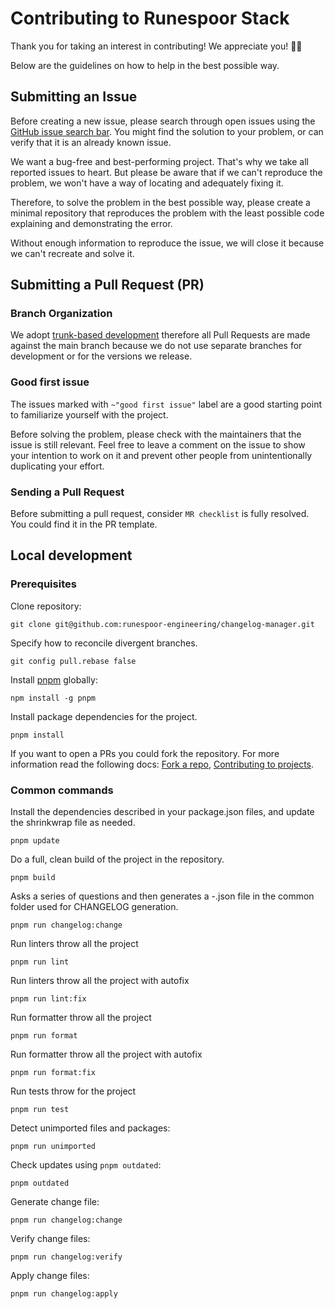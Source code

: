 # Contributing to Runespoor Stack

Thank you for taking an interest in contributing! We appreciate you! 🫶🏽

Below are the guidelines on how to help in the best possible way.

## Submitting an Issue

Before creating a new issue, please search through open issues using the
[GitHub issue search bar](https://docs.github.com/en/issues/tracking-your-work-with-issues/filtering-and-searching-issues-and-pull-requests).
You might find the solution to your problem, or can verify that it is an already known issue.

We want a bug-free and best-performing project. That's why we take all reported issues to heart. But please be aware
that if we can't reproduce the problem, we won't have a way of locating and adequately fixing it.

Therefore, to solve the problem in the best possible way, please create a minimal repository that reproduces the
problem with the least possible code explaining and demonstrating the error.

Without enough information to reproduce the issue, we will close it because we can't recreate and solve it.

## Submitting a Pull Request (PR)

### Branch Organization

We adopt [trunk-based development](https://trunkbaseddevelopment.com/) therefore all Pull Requests are made against the
main branch because we do not use separate branches for development or for the versions we release.

### Good first issue

The issues marked with `~"good first issue"` label are a good starting point to familiarize yourself with the project.

Before solving the problem, please check with the maintainers that the issue is still relevant. Feel free to leave a
comment on the issue to show your intention to work on it and prevent other people from unintentionally duplicating
your effort.

### Sending a Pull Request

Before submitting a pull request, consider `MR checklist` is fully resolved. You could find it in the PR template.

## Local development

### Prerequisites

Clone repository:

```shell
git clone git@github.com:runespoor-engineering/changelog-manager.git
```

Specify how to reconcile divergent branches.

```shell
git config pull.rebase false
```

Install [pnpm](https://pnpm.io/) globally:

```shell
npm install -g pnpm
```

Install package dependencies for the project.

```shell
pnpm install
```

If you want to open a PRs you could fork the repository. For more information read the following docs:
[Fork a repo](https://docs.github.com/en/get-started/quickstart/fork-a-repo),
[Contributing to projects](https://docs.github.com/en/get-started/quickstart/contributing-to-projects).

### Common commands

Install the dependencies described in your package.json files, and update the shrinkwrap file as needed.

```shell
pnpm update
```

Do a full, clean build of the project in the repository.

```shell
pnpm build
```

Asks a series of questions and then generates a <branchname>-<timestamp>.json file in the common folder used for CHANGELOG generation.

```shell
pnpm run changelog:change
```

Run linters throw all the project

```shell
pnpm run lint
```

Run linters throw all the project with autofix

```shell
pnpm run lint:fix
```

Run formatter throw all the project

```shell
pnpm run format
```

Run formatter throw all the project with autofix

```shell
pnpm run format:fix
```

Run tests throw for the project

```shell
pnpm run test
```

Detect unimported files and packages:

```shell
pnpm run unimported
```

Check updates using `pnpm outdated`:

```shell
pnpm outdated
```

Generate change file:

```shell
pnpm run changelog:change
```

Verify change files:

```shell
pnpm run changelog:verify
```

Apply change files:

```shell
pnpm run changelog:apply
```

<!-- ## Conventional commits

We are using the [conventional commits](https://www.conventionalcommits.org/en/v1.0.0/) in this repo. To automate this
process we have integrated the [commitlint](https://github.com/conventional-changelog/commitlint) to check if your
commit messages meet the conventional commit format. -->

<!-- Running the `commit` command would ask you a few questions to generate the commit message following the next rules of
`@commitlint/config-conventional`. [Read more.](https://github.com/conventional-changelog/commitlint/tree/master/@commitlint/config-conventional). -->
